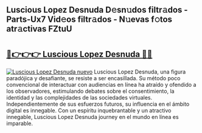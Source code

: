 ## Luscious Lopez Desnuda D𝚎sn𝚞dos filtr𝚊dos - Parts-Ux7 Vid𝚎os filtr𝚊dos - N𝚞evas f𝚘tos atr𝚊ctivas FZtuU

# <h2><a href="http://mb3pezw.tromn.icu/?c=Luscious+Lopez+Desnuda">🔗👉👉👉 Luscious Lopez Desnuda 🔗🔗</a></h2>

[![Luscious Lopez Desnuda nuevo](https://i.imgur.com/pEAQMta.gif)](http://mb3pezw.tromn.icu/?c=Luscious+Lopez+Desnuda)
Luscious Lopez Desnuda, una figura paradójica y desafiante, se resiste a ser encasillada. Su método poco convencional de interactuar con audiencias en línea ha atraído y ofendido a los observadores, estimulando debates sobre el consentimiento, la identidad y las complejidades de las sociedades virtuales. Independientemente de sus esfuerzos futuros, su influencia en el ámbito digital es innegable. Con un espíritu inquebrantable y un atractivo innegable, Luscious Lopez Desnuda journey en el mundo en línea es imparable.
